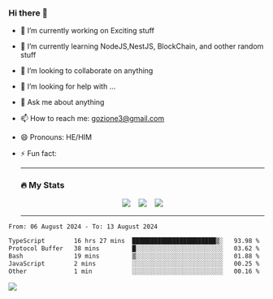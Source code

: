 ### Hi there 👋

<!--
**charlieScript/charlieScript** is a ✨ _special_ ✨ repository because its `README.md` (this file) appears on your GitHub profile.

Here are some ideas to get you started: -->

- 🔭 I’m currently working on Exciting stuff
- 🌱 I’m currently learning NodeJS,NestJS, BlockChain, and oother random stuff
- 👯 I’m looking to collaborate on anything
- 🤔 I’m looking for help with ...
- 💬 Ask me about anything
- 📫 How to reach me: gozione3@gmail.com
- 😄 Pronouns: HE/HIM
- ⚡ Fun fact:


  ---

  ### :fire: My Stats

  <div id="stats" align="center">
  <img src="http://github-readme-streak-stats.herokuapp.com?user=charlieScript&theme=dark&date_format=M%20j%5B%2C%20Y%5D" />&nbsp;&nbsp;&nbsp;
  <img src="https://github-readme-stats.vercel.app/api/top-langs/?username=charlieScript&layout=compact&theme=vision-friendly-dark"/>&nbsp;&nbsp;&nbsp;
  <img src="https://github-readme-stats.vercel.app/api?username=charlieScript&show_icons=true&theme=radical"/>
  </div>

  ---



<!--START_SECTION:waka-->

```txt
From: 06 August 2024 - To: 13 August 2024

TypeScript        16 hrs 27 mins  ███████████████████████▒░   93.98 %
Protocol Buffer   38 mins         █░░░░░░░░░░░░░░░░░░░░░░░░   03.62 %
Bash              19 mins         ▒░░░░░░░░░░░░░░░░░░░░░░░░   01.88 %
JavaScript        2 mins          ░░░░░░░░░░░░░░░░░░░░░░░░░   00.25 %
Other             1 min           ░░░░░░░░░░░░░░░░░░░░░░░░░   00.16 %
```

<!--END_SECTION:waka-->
![](https://komarev.com/ghpvc/?username=charlieScript)
